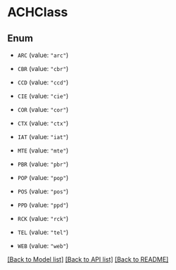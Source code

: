 # ACHClass

## Enum


* `ARC` (value: `"arc"`)

* `CBR` (value: `"cbr"`)

* `CCD` (value: `"ccd"`)

* `CIE` (value: `"cie"`)

* `COR` (value: `"cor"`)

* `CTX` (value: `"ctx"`)

* `IAT` (value: `"iat"`)

* `MTE` (value: `"mte"`)

* `PBR` (value: `"pbr"`)

* `POP` (value: `"pop"`)

* `POS` (value: `"pos"`)

* `PPD` (value: `"ppd"`)

* `RCK` (value: `"rck"`)

* `TEL` (value: `"tel"`)

* `WEB` (value: `"web"`)


[[Back to Model list]](../README.md#documentation-for-models) [[Back to API list]](../README.md#documentation-for-api-endpoints) [[Back to README]](../README.md)


